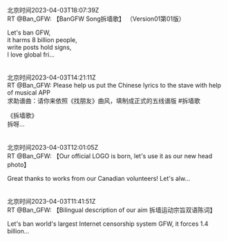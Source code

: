 北京时间2023-04-03T18:07:39Z<br>RT @Ban_GFW: 【BanGFW Song拆墙歌】 （Version01第01版） 
 
Let's  ban GFW,  
it harms 8 billion people,  
write posts hold signs,  
I love global fri…<br><br><br>北京时间2023-04-03T14:21:11Z<br>RT @Ban_GFW: Please help us put the Chinese lyrics to the stave with help of musical APP  
求助谱曲：请你来依照《找朋友》曲风，填制成正式的五线谱版  #拆墙歌 

《拆墙歌》   
拆呀…<br><br><br>北京时间2023-04-03T12:01:05Z<br>RT @Ban_GFW: 【Our official LOGO is born, let's use it as our new head photo】

Great thanks to works from our Canadian volunteers!
Let's alw…<br><br><br>北京时间2023-04-03T11:41:51Z<br>RT @Ban_GFW: 【Bilingual description of our aim 拆墙运动宗旨双语陈词】

Let's ban world's largest Internet censorship system GFW, it forces 1.4 billion…<br><br><br>